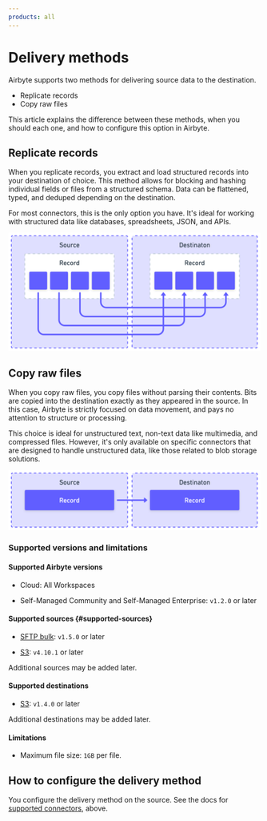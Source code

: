 ```yaml
---
products: all
---
```


# Delivery methods

Airbyte supports two methods for delivering source data to the destination.

- Replicate records
- Copy raw files

This article explains the difference between these methods, when you should each one, and how to configure this option in Airbyte.

## Replicate records

When you replicate records, you extract and load structured records into your destination of choice. This method allows for blocking and hashing individual fields or files from a structured schema. Data can be flattened, typed, and deduped depending on the destination.

For most connectors, this is the only option you have. It's ideal for working with structured data like databases, spreadsheets, JSON, and APIs.

![Moving individual fields from a source to a destination](delivery-method-replicate.png)

## Copy raw files

When you copy raw files, you copy files without parsing their contents. Bits are copied into the destination exactly as they appeared in the source. In this case, Airbyte is strictly focused on data movement, and pays no attention to structure or processing.

This choice is ideal for unstructured text, non-text data like multimedia, and compressed files. However, it's only available on specific connectors that are designed to handle unstructured data, like those related to blob storage solutions.

![Moving raw files from a source to a destination without regard for their contents or structure](delivery-method-copy-raw.png)

### Supported versions and limitations

#### Supported Airbyte versions

- Cloud: All Workspaces

- Self-Managed Community and Self-Managed Enterprise: `v1.2.0` or later

#### Supported sources {#supported-sources}

- [SFTP bulk](../integrations/sources/sftp-bulk): `v1.5.0` or later

- [S3](../integrations/sources/s3): `v4.10.1` or later

Additional sources may be added later.

#### Supported destinations

- [S3](../integrations/destinations/s3): `v1.4.0` or later

Additional destinations may be added later.

#### Limitations

- Maximum file size: `1GB` per file.

## How to configure the delivery method

You configure the delivery method on the source. See the docs for [supported connectors](#supported-sources), above.